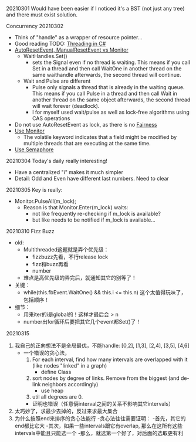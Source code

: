 20210301 Would have been easier if I noticed it's a BST (not just any tree) and there must exist solution. 

Concurrency
20210302 
- Think of "handle" as a wrapper of resource pointer... 
- Good reading TODO: [Threading in C#](http://www.albahari.com/threading/part4.aspx#_Signaling_with_Wait_and_Pulse)
- [AutoResetEvent, ManualResetEvent vs Monitor](https://stackoverflow.com/questions/1717194/autoresetevent-manualresetevent-vs-monitor)
  - WaitHandles.Set()
    - sets the Signal even if no thread is waiting. This means if you call Set in a thread and then call WaitOne in another thread on the same waithandle afterwards, the second thread will continue. 
  - Wait and Pulse are different
    - Pulse only signals a thread that is already in the waiting queue. This means if you call Pulse in a thread and then call Wait in another thread on the same object afterwards, the second thread will wait forever (deadlock).
    - I for myself used wait/pulse as well as lock-free algorithms using CAS operations
- Do not use AutoResetEvent as lock, as there is no [Fairness](https://stackoverflow.com/questions/17273933/autoresetevent-as-a-lock-replacement-in-c)
- [Use Monitor](https://leetcode.com/problems/print-in-order/discuss/432149/C-Monitor)
  - The volatile keyword indicates that a field might be modified by multiple threads that are executing at the same time. 
- [Use Semaphore](https://leetcode.com/problems/print-in-order/discuss/856697/C-Semaphore-based-solution)

20210304 Today's daily really interesting!
- Have a centralized "i" makes it much simpler
- Detail: Odd and Even have different last numbers. Need to clear

20210305 Key is really:
- Monitor.PulseAll(m_lock);
  - Reason is that Monitor.Enter(m_lock) waits:
    - not like frequently re-checking if m_lock is available?
    - but like needs to be notified if m_lock is available...
        
20210310 Fizz Buzz 
- old: 
    - Multithreaded这题就是弄个优先级：
        - fizzbuzz先看，不行release lock
        - fizz和buzz再看
        - number
    - 难点是高优先级的弄完后，就通知其它的别等了！
- 关键：
    - while(this.fbEvent.WaitOne() && this.i <= this.n) 这个太值得玩味了，包括顺序！
- 细节：
    - 用来iter的i是global的！这样才最后会 > n
    - number出for循环后要把其它几个event都Set()了！

20210315
1. 我自己的正向想法不是全局最优，不能handle: [0,2], [1,3], [2,4], [3,5], [4,6]
    - 一个错误的贪心法，
         1. For each interval, find how many intervals are overlapped with it (like nodes "linked" in a graph)
             - define Class
         2. sort nodes by degree of links. Remove from the biggest (and de-link neighbors accordingly)
             - use heap
         3. util all degrees are 0.
        - 证明也错误（任意俩interval之间的关系不影响其它intervals）
2. 太巧妙了，求最少去掉的，反过来求最大集合
3. 为什么按照end来排序的贪心法能行
    -贪心法往往需要证明：
    -首先，其它的end都比它大
    -其次，如果一些intervals跟它有overlap, 那么在这所有这些intervals中能且只能选一个
    -那么，就选第一个好了，对后面的选取更有利

